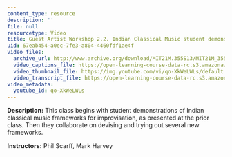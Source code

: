 ```yaml
---
content_type: resource
description: ''
file: null
resourcetype: Video
title: Guest Artist Workshop 2.2. Indian Classical Music student demonstrations
uid: 67eab454-a0ec-7fe3-a804-4460fdf1ae4f
video_files:
  archive_url: http://www.archive.org/download/MIT21M.355S13/MIT21M_355S13_guest_artist_workshop_2-2_300k.mp4
  video_captions_file: https://open-learning-course-data-rc.s3.amazonaws.com/21m-355-musical-improvisation-spring-2013/02fe0a76be295ad593fa6c654dc21563_qo-XkWeLWLs.vtt
  video_thumbnail_file: https://img.youtube.com/vi/qo-XkWeLWLs/default.jpg
  video_transcript_file: https://open-learning-course-data-rc.s3.amazonaws.com/21m-355-musical-improvisation-spring-2013/f1cb2339c87a58b56de92ea2946f49dc_qo-XkWeLWLs.pdf
video_metadata:
  youtube_id: qo-XkWeLWLs
---
```


**Description:** This class begins with student demonstrations of Indian classical music frameworks for improvisation, as presented at the prior class. Then they collaborate on devising and trying out several new frameworks.

**Instructors:** Phil Scarff, Mark Harvey